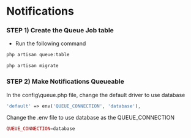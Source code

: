# Notifications

### STEP 1) Create the Queue Job table

- Run the following command

```bash
php artisan queue:table
```

```bash
php artisan migrate
```

### STEP 2) Make Notifications Queueable

In the config\queue.php file, change the default driver to use database

```php
'default' => env('QUEUE_CONNECTION', 'database'),
```

Change the .env file to use database as the QUEUE_CONNECTION

```php
QUEUE_CONNECTION=database
```



